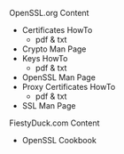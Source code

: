 OpenSSL.org Content
  - Certificates HowTo
    - pdf & txt
  - Crypto Man Page
  - Keys HowTo
    - pdf & txt
  - OpenSSL Man Page
  - Proxy Certificates HowTo
    - pdf & txt
  - SSL Man Page

FiestyDuck.com Content
  - OpenSSL Cookbook

